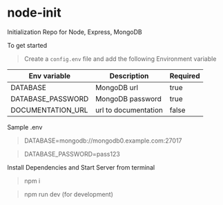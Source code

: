# node-init
Initialization Repo for Node, Express, MongoDB

To get started
> Create a `config.env` file and add the following Environment variable

| Env variable | Description | Required |
| --- | --- |---|
| DATABASE | MongoDB url | true|
| DATABASE_PASSWORD | MongoDB password | true |
| DOCUMENTATION_URL | url to documentation | false|

Sample .env 

>DATABASE=mongodb://mongodb0.example.com:27017

>DATABASE_PASSWORD=pass123

Install Dependencies and Start Server from terminal

> npm i

> npm run dev (for development)


